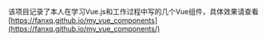 该项目记录了本人在学习Vue.js和工作过程中写的几个Vue组件，具体效果请查看[https://fanxq.github.io/my_vue_components](https://fanxq.github.io/my_vue_components/)